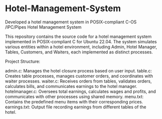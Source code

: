 # Hotel-Management-System
Developed a hotel management system in POSIX-compliant C-OS /IPC/Pipes
Hotel Management System

This repository contains the source code for a hotel management system implemented in POSIX-compliant C for Ubuntu 22.04. The system simulates various entities within a hotel environment, including Admin, Hotel Manager, Tables, Customers, and Waiters, each implemented as distinct processes.

Project Structure:

admin.c: Manages the hotel closure process based on user input.
table.c: Creates table processes, manages customer orders, and coordinates with waiter processes.
waiter.c: Receives orders from tables, validates orders, calculates bills, and communicates earnings to the hotel manager.
hotelmanager.c: Oversees total earnings, calculates wages and profits, and communicates with other processes using shared memory.
menu.txt: Contains the predefined menu items with their corresponding prices.
earnings.txt: Output file recording earnings from different tables of the hotel.
